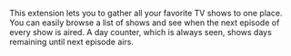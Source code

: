 This extension lets you to gather all your favorite TV shows to one place. You can easily browse a list of shows and see when the next episode of every show is aired. A day counter, which is always seen, shows days remaining until next episode airs.
